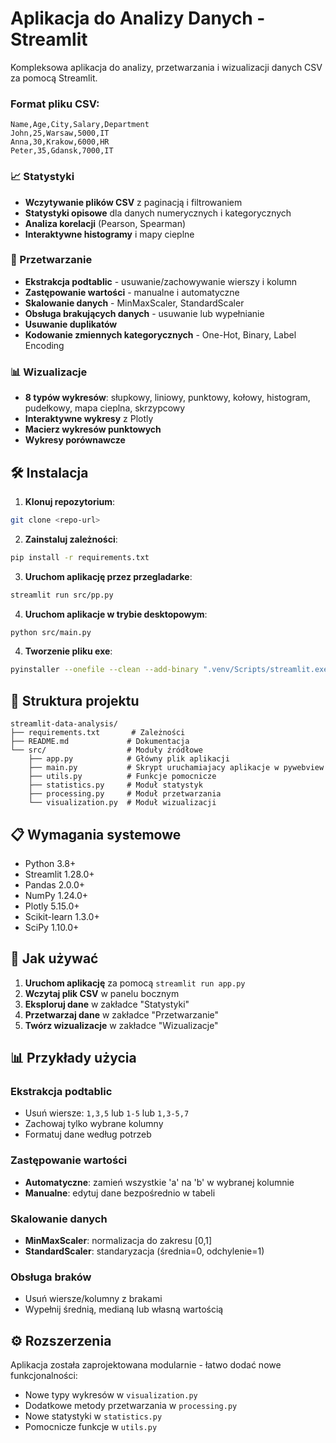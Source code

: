 # Aplikacja do Analizy Danych - Streamlit

Kompleksowa aplikacja do analizy, przetwarzania i wizualizacji danych CSV za pomocą Streamlit.

### Format pliku CSV:
```csv
Name,Age,City,Salary,Department
John,25,Warsaw,5000,IT
Anna,30,Krakow,6000,HR
Peter,35,Gdansk,7000,IT
```


### 📈 Statystyki
- **Wczytywanie plików CSV** z paginacją i filtrowaniem
- **Statystyki opisowe** dla danych numerycznych i kategorycznych
- **Analiza korelacji** (Pearson, Spearman)
- **Interaktywne histogramy** i mapy cieplne

### 🔧 Przetwarzanie
- **Ekstrakcja podtablic** - usuwanie/zachowywanie wierszy i kolumn
- **Zastępowanie wartości** - manualne i automatyczne
- **Skalowanie danych** - MinMaxScaler, StandardScaler
- **Obsługa brakujących danych** - usuwanie lub wypełnianie
- **Usuwanie duplikatów**
- **Kodowanie zmiennych kategorycznych** - One-Hot, Binary, Label Encoding

### 📊 Wizualizacje
- **8 typów wykresów**: słupkowy, liniowy, punktowy, kołowy, histogram, pudełkowy, mapa cieplna, skrzypcowy
- **Interaktywne wykresy** z Plotly
- **Macierz wykresów punktowych**
- **Wykresy porównawcze**

## 🛠️ Instalacja

1. **Klonuj repozytorium**:
```bash
git clone <repo-url>
```

2. **Zainstaluj zależności**:
```bash
pip install -r requirements.txt
```

3. **Uruchom aplikację przez przegladarke**:
```bash
streamlit run src/pp.py
```

4. **Uruchom aplikacje w trybie desktopowym**:
```bash
python src/main.py
```

4. **Tworzenie pliku exe**:
```bash
pyinstaller --onefile --clean --add-binary ".venv/Scripts/streamlit.exe;." --add-data "src;src" src/main.py #plik binarny zostanie stworzony w katalogu dist
```
## 📁 Struktura projektu

```
streamlit-data-analysis/
├── requirements.txt       # Zależności
├── README.md             # Dokumentacja
└── src/                  # Moduły źródłowe
    ├── app.py            # Główny plik aplikacji
    ├── main.py           # Skrypt uruchamiajacy aplikacje w pywebview
    ├── utils.py          # Funkcje pomocnicze
    ├── statistics.py     # Moduł statystyk
    ├── processing.py     # Moduł przetwarzania
    └── visualization.py  # Moduł wizualizacji
```

## 📋 Wymagania systemowe

- Python 3.8+
- Streamlit 1.28.0+
- Pandas 2.0.0+
- NumPy 1.24.0+
- Plotly 5.15.0+
- Scikit-learn 1.3.0+
- SciPy 1.10.0+

## 🎯 Jak używać

1. **Uruchom aplikację** za pomocą `streamlit run app.py`
2. **Wczytaj plik CSV** w panelu bocznym
3. **Eksploruj dane** w zakładce "Statystyki"
4. **Przetwarzaj dane** w zakładce "Przetwarzanie"
5. **Twórz wizualizacje** w zakładce "Wizualizacje"

## 📊 Przykłady użycia

### Ekstrakcja podtablic
- Usuń wiersze: `1,3,5` lub `1-5` lub `1,3-5,7`
- Zachowaj tylko wybrane kolumny
- Formatuj dane według potrzeb

### Zastępowanie wartości
- **Automatyczne**: zamień wszystkie 'a' na 'b' w wybranej kolumnie
- **Manualne**: edytuj dane bezpośrednio w tabeli

### Skalowanie danych
- **MinMaxScaler**: normalizacja do zakresu [0,1]
- **StandardScaler**: standaryzacja (średnia=0, odchylenie=1)

### Obsługa braków
- Usuń wiersze/kolumny z brakami
- Wypełnij średnią, medianą lub własną wartością

## ⚙️ Rozszerzenia

Aplikacja została zaprojektowana modularnie - łatwo dodać nowe funkcjonalności:

- Nowe typy wykresów w `visualization.py`
- Dodatkowe metody przetwarzania w `processing.py`
- Nowe statystyki w `statistics.py`
- Pomocnicze funkcje w `utils.py`

## 